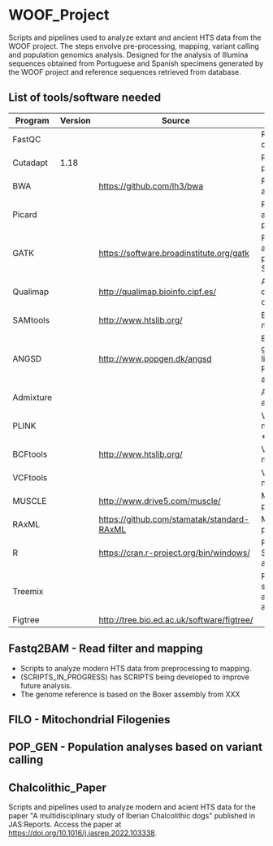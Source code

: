 # **WOOF_Project**

Scripts and pipelines used to analyze extant and ancient HTS data from the WOOF project. The steps envolve pre-processing, mapping, variant calling and population genomics analysis. Designed for the analysis of Illumina sequences obtained from Portuguese and Spanish specimens generated by the WOOF project and reference sequences retrieved from database.

## **List of tools/software needed**

| Program | Version | Source | Application |
|----------|----------|----------|----------|
| FastQC | | | Read quality control |
| Cutadapt | 1.18 | | Read pre-processing |
| BWA | | https://github.com/lh3/bwa | Read alignment |
| Picard | | | Post-alignment processing |
| GATK | | https://software.broadinstitute.org/gatk | Post-alignment processing + SNP calling |
| Qualimap | | http://qualimap.bioinfo.cipf.es/ | Alignment quality control |
| SAMtools | | http://www.htslib.org/ | BAM file manipulation |
| ANGSD | | http://www.popgen.dk/angsd | Estimation of genotype likelihoods + Population analysis |
| Admixture | | | Admixture analysis |
| PLINK | | | VCF file manipulation + PCA |
| BCFtools | | http://www.htslib.org/ | VCF file manipulation |
| VCFtools | | | VCF file manipulation |
| MUSCLE | | http://www.drive5.com/muscle/ | Mitochondrial phylogeny |
| RAxML | | https://github.com/stamatak/standard-RAxML | Mitochondrial phylogeny |
| R | | https://cran.r-project.org/bin/windows/ | Plotting + Statistical analysis |
| Treemix | | | Population splits and admixture analysis |
| Figtree | | http://tree.bio.ed.ac.uk/software/figtree/| |


## Fastq2BAM - Read filter and mapping
- Scripts to analyze modern HTS data from preprocessing to mapping.
- (SCRIPTS_IN_PROGRESS) has SCRIPTS being developed to improve future analysis.
- The genome reference is based on the Boxer assembly from XXX

## FILO - Mitochondrial Filogenies

## POP_GEN - Population analyses based on variant calling

## Chalcolithic_Paper
Scripts and pipelines used to analyze modern and acient HTS data for the paper "A multidisciplinary study of Iberian Chalcolithic dogs" published in JAS:Reports.
Access the paper at https://doi.org/10.1016/j.jasrep.2022.103338.

